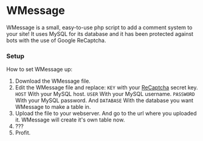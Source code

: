 # WMessage

WMessage is a small, easy-to-use php script to add a comment system to your site! It uses MySQL for its database and it has been protected against bots with the use of Google ReCaptcha.
### Setup
How to set WMessage up:
1. Download the WMessage file.
2. Edit the WMessage file and replace: ``` KEY ``` with your [ReCaptcha] secret key. ``` HOST ``` With your MySQL host. ``` USER ``` With your MySQL username. ``` PASSWORD ``` With your MySQL password. And ``` DATABASE ``` With the database you want WMessage to make a table in.
3. Upload the file to your webserver. And go to the url where you uploaded it. WMessage will create it's own table now.
4. ???
5. Profit.

[ReCaptcha]:https://www.google.com/recaptcha/intro/index.html
